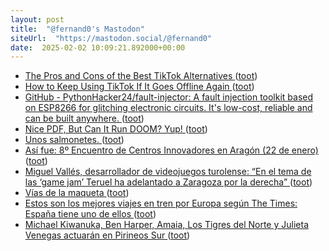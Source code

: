 ```yaml
---
layout: post
title:  "@fernand0's Mastodon"
siteUrl:  "https://mastodon.social/@fernand0"
date:  2025-02-02 10:09:21.892000+00:00
---
```

*  [The Pros and Cons of the Best TikTok Alternatives ](https://lifehacker.com/tech/the-pros-and-cons-of-best-tiktok-alternative) ([toot](https://mastodon.social/@fernand0/113933743678546257))
*  [How to Keep Using TikTok If It Goes Offline Again ](https://lifehacker.com/tech/how-to-use-tiktok-if-its-banned-in-the-u) ([toot](https://mastodon.social/@fernand0/113933536818328527))
*  [GitHub - PythonHacker24/fault-injector: A fault injection toolkit based on ESP8266 for glitching electronic circuits. It's low-cost, reliable and can be built anywhere. ](https://github.com/PythonHacker24/fault-injecto) ([toot](https://mastodon.social/@fernand0/113932707196430619))
*  [Nice PDF, But Can It Run DOOM? Yup! ](https://hackaday.com/2025/01/15/nice-pdf-but-can-it-run-doom-yup) ([toot](https://mastodon.social/@fernand0/113931981660417850))
*  [Unos salmonetes. ](https://avecesunafoto.wordpress.com/2025/02/01/unos-salmonetes) ([toot](https://mastodon.social/@fernand0/113929961513251950))
*  [Así fue: 8º Encuentro de Centros Innovadores en Aragón (22 de enero) ](https://dimglobal.ning.com/profiles/blogs/jornadazaragoza2) ([toot](https://mastodon.social/@fernand0/113929944134307261))
*  [Miguel Vallés, desarrollador de videojuegos turolense: “En el tema de las ‘game jam’ Teruel ha adelantado a Zaragoza por la derecha” ](https://www.diariodeteruel.es/cultura/miguel-valles-desarrollador-de-videojuegos-turolense-en-el-tema-de-las-game-jam-teruel-ha-adelantado-a-zaragoza-por-la-derech) ([toot](https://mastodon.social/@fernand0/113929836056408218))
*  [Vías de la maqueta ](https://www.flickr.com/photos/fernand0/54286615459) ([toot](https://mastodon.social/@fernand0/113929655535476205))
*  [Estos son los mejores viajes en tren por Europa según The Times: España tiene uno de ellos ](https://viajar.elperiodico.com/destinos/mejores-viajes-tren-europa-times-espana-11357209) ([toot](https://mastodon.social/@fernand0/113929528597820088))
*  [Michael Kiwanuka, Ben Harper, Amaia, Los Tigres del Norte y Julieta Venegas actuarán en Pirineos Sur ](https://www.diariodelaltoaragon.es/noticias/cultura/2025/01/24/michael-kiwanuka-ben-harper-amaia-los-tigres-del-norte-y-julieta-venegas-actuaran-en-pirineos-sur-1794411-daa.htm) ([toot](https://mastodon.social/@fernand0/113929370287553890))
